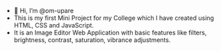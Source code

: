 - 👋 Hi, I’m @om-upare
-  This is my first Mini Project for my College which I have created using HTML, CSS and JavaScript.
-  It is an Image Editor Web Application with basic features like filters, brightness, contrast, saturation, vibrance adjustments.

<!---
om-upare/om-upare is a ✨ special ✨ repository because its `README.md` (this file) appears on your GitHub profile.
You can click the Preview link to take a look at your changes.
--->
